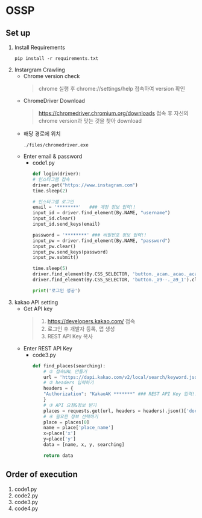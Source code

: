 # OSSP

## Set up
1. Install Requirements
    ```dotnetcli
    pip install -r requirements.txt
    ```
2. Instargram Crawling
    - Chrome version check
        > chrome 실행 후 chrome://settings/help 접속하여 version 확인
    - ChromeDriver Download
        > https://chromedriver.chromium.org/downloads 접속 후 자신의 chrome version과 맞는 것을 찾아 download
    - 해당 경로에 위치
        ```dotnetcli
        ./files/chromedriver.exe
        ```
    - Enter email & password
        - code1.py
            ```python
            def login(driver):
            # 인스타그램 접속
            driver.get("https://www.instagram.com")
            time.sleep(2)

            # 인스타그램 로그인
            email = '********'   ### 계정 정보 입력!!
            input_id = driver.find_element(By.NAME, "username")
            input_id.clear()
            input_id.send_keys(email)

            password = '********' ### 비밀번호 정보 입력!! 
            input_pw = driver.find_element(By.NAME, "password")
            input_pw.clear()
            input_pw.send_keys(password)
            input_pw.submit()

            time.sleep(5)
            driver.find_element(By.CSS_SELECTOR, 'button._acan._acao._acas._aj1-').click() # 계정 정보 저장 넘어가기
            driver.find_element(By.CSS_SELECTOR, 'button._a9--._a9_1').click() # 알림 설정 넘어가기

            print('로그인 성공')
            ```
3. kakao API setting
    - Get API key
        > 1. https://developers.kakao.com/ 접속
        > 2. 로그인 후 개발자 등록, 앱 생성
        > 3. REST API Key 복사
    - Enter REST API Key
        - code3.py
            ```python
            def find_places(searching):
                # ① 접속URL 만들기
                url = 'https://dapi.kakao.com/v2/local/search/keyword.json?query={}'.format(searching)
                # ② headers 입력하기
                headers = {
                "Authorization": "KakaoAK *******" ### REST API Key 입력!!
                }
                # ③ API 요청&정보 받기
                places = requests.get(url, headers = headers).json()['documents']
                # ④ 필요한 정보 선택하기
                place = places[0] 
                name = place['place_name']
                x=place['x']
                y=place['y']
                data = [name, x, y, searching] 

                return data
            ```
## Order of execution
1. code1.py
2. code2.py
3. code3.py
4. code4.py